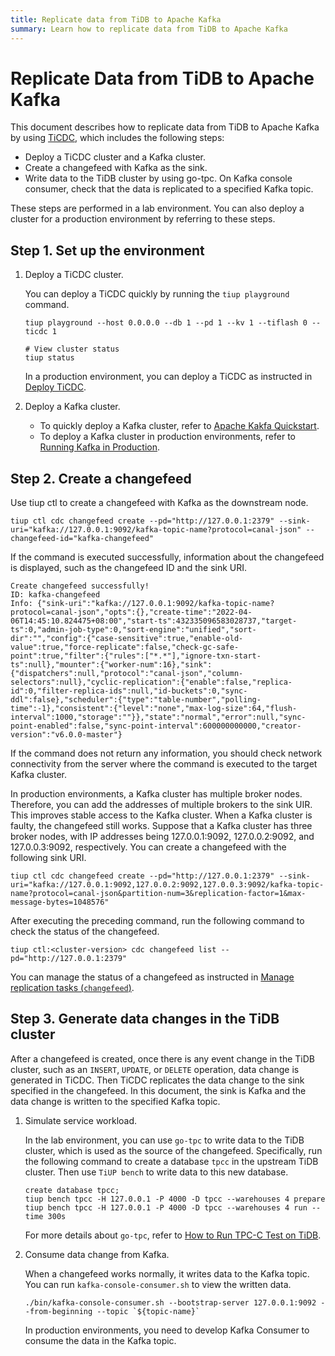 ```yaml
---
title: Replicate data from TiDB to Apache Kafka
summary: Learn how to replicate data from TiDB to Apache Kafka
---
```


# Replicate Data from TiDB to Apache Kafka

This document describes how to replicate data from TiDB to Apache Kafka by using [TiCDC](/ticdc/ticdc-overview.md), which includes the following steps:

- Deploy a TiCDC cluster and a Kafka cluster.
- Create a changefeed with Kafka as the sink.
- Write data to the TiDB cluster by using go-tpc. On Kafka console consumer, check that the data is replicated to a specified Kafka topic.

These steps are performed in a lab environment. You can also deploy a cluster for a production environment by referring to these steps.

## Step 1. Set up the environment

1. Deploy a TiCDC cluster.

    You can deploy a TiCDC quickly by running the `tiup playground` command.

    
    ```shell
    tiup playground --host 0.0.0.0 --db 1 --pd 1 --kv 1 --tiflash 0 --ticdc 1

    # View cluster status
    tiup status
    ```

    In a production environment, you can deploy a TiCDC as instructed in [Deploy TiCDC](/ticdc/deploy-ticdc.md).

2. Deploy a Kafka cluster.

    - To quickly deploy a Kafka cluster, refer to [Apache Kakfa Quickstart](https://kafka.apache.org/quickstart).
    - To deploy a Kafka cluster in production environments, refer to [Running Kafka in Production](https://docs.confluent.io/platform/current/kafka/deployment.html).

## Step 2. Create a changefeed

Use tiup ctl to create a changefeed with Kafka as the downstream node.


```shell
tiup ctl cdc changefeed create --pd="http://127.0.0.1:2379" --sink-uri="kafka://127.0.0.1:9092/kafka-topic-name?protocol=canal-json" --changefeed-id="kafka-changefeed"
```

If the command is executed successfully, information about the changefeed is displayed, such as the changefeed ID and the sink URI.


```shell
Create changefeed successfully!
ID: kafka-changefeed
Info: {"sink-uri":"kafka://127.0.0.1:9092/kafka-topic-name?protocol=canal-json","opts":{},"create-time":"2022-04-06T14:45:10.824475+08:00","start-ts":432335096583028737,"target-ts":0,"admin-job-type":0,"sort-engine":"unified","sort-dir":"","config":{"case-sensitive":true,"enable-old-value":true,"force-replicate":false,"check-gc-safe-point":true,"filter":{"rules":["*.*"],"ignore-txn-start-ts":null},"mounter":{"worker-num":16},"sink":{"dispatchers":null,"protocol":"canal-json","column-selectors":null},"cyclic-replication":{"enable":false,"replica-id":0,"filter-replica-ids":null,"id-buckets":0,"sync-ddl":false},"scheduler":{"type":"table-number","polling-time":-1},"consistent":{"level":"none","max-log-size":64,"flush-interval":1000,"storage":""}},"state":"normal","error":null,"sync-point-enabled":false,"sync-point-interval":600000000000,"creator-version":"v6.0.0-master"}
 ```

If the command does not return any information, you should check network connectivity from the server where the command is executed to the target Kafka cluster.

In production environments, a Kafka cluster has multiple broker nodes. Therefore, you can add the addresses of multiple brokers to the sink UIR. This improves stable access to the Kafka cluster. When a Kafka cluster is faulty, the changefeed still works. Suppose that a Kafka cluster has three broker nodes, with IP addresses being 127.0.0.1:9092, 127.0.0.2:9092, and 127.0.0.3:9092, respectively. You can create a changefeed with the following sink URI.


```shell
tiup ctl cdc changefeed create --pd="http://127.0.0.1:2379" --sink-uri="kafka://127.0.0.1:9092,127.0.0.2:9092,127.0.0.3:9092/kafka-topic-name?protocol=canal-json&partition-num=3&replication-factor=1&max-message-bytes=1048576"
```

After executing the preceding command, run the following command to check the status of the changefeed.


```shell
tiup ctl:<cluster-version> cdc changefeed list --pd="http://127.0.0.1:2379"
```

You can manage the status of a changefeed as instructed in [Manage replication tasks (`changefeed`)](/ticdc/manage-ticdc.md#manage-replication-tasks-changefeed).

## Step 3. Generate data changes in the TiDB cluster

After a changefeed is created, once there is any event change in the TiDB cluster, such as an `INSERT`, `UPDATE`, or `DELETE` operation, data change is generated in TiCDC. Then TiCDC replicates the data change to the sink specified in the changefeed. In this document, the sink is Kafka and the data change is written to the specified Kafka topic.

1. Simulate service workload.

    In the lab environment, you can use `go-tpc` to write data to the TiDB cluster, which is used as the source of the changefeed. Specifically, run the following command to create a database `tpcc` in the upstream TiDB cluster. Then use `TiUP bench` to write data to this new database.

    
    ```shell
    create database tpcc;
    tiup bench tpcc -H 127.0.0.1 -P 4000 -D tpcc --warehouses 4 prepare
    tiup bench tpcc -H 127.0.0.1 -P 4000 -D tpcc --warehouses 4 run --time 300s
    ```

    For more details about `go-tpc`, refer to [How to Run TPC-C Test on TiDB](/benchmark/benchmark-tidb-using-tpcc.md).

2. Consume data change from Kafka.

    When a changefeed works normally, it writes data to the Kafka topic. You can run `kafka-console-consumer.sh` to view the written data.

    
    ```shell
    ./bin/kafka-console-consumer.sh --bootstrap-server 127.0.0.1:9092 --from-beginning --topic `${topic-name}`
    ```

    In production environments, you need to develop Kafka Consumer to consume the data in the Kafka topic.
